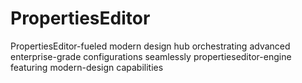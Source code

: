 # PropertiesEditor
PropertiesEditor-fueled modern design hub orchestrating advanced enterprise-grade configurations seamlessly propertieseditor-engine featuring modern-design capabilities
